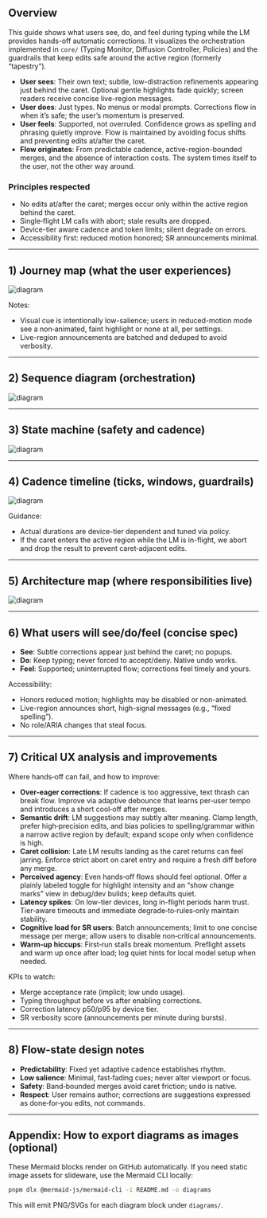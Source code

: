 <!--══════════════════════════════════════════════════════════
  ╔══════════════════════════════════════════════════════════════╗
  ║  ░  T Y P I N G   &   L M   C O R R E C T I O N   G U I D E  ║
  ║                                                              ║
  ║                                                              ║
  ║                                                              ║
  ║                                                              ║
  ║           ╌╌  P L A C E H O L D E R  ╌╌                      ║
  ║                                                              ║
  ║                                                              ║
  ║                                                              ║
  ║                                                              ║
  ╚══════════════════════════════════════════════════════════════╝
    • WHAT ▸ Visual guide to the hands-off typing + LM correction flow
    • WHY  ▸ Align UX, timing, and safety with Core behaviour
    • HOW  ▸ Mermaid diagrams + narrative; renders natively in GitHub
-->

## Overview

This guide shows what users see, do, and feel during typing while the LM
provides hands-off automatic corrections. It visualizes the orchestration
implemented in `core/` (Typing Monitor, Diffusion Controller, Policies) and
the guardrails that keep edits safe around the active region (formerly
“tapestry”).

- **User sees**: Their own text; subtle, low-distraction refinements appearing
  just behind the caret. Optional gentle highlights fade quickly; screen
  readers receive concise live-region messages.
- **User does**: Just types. No menus or modal prompts. Corrections flow in
  when it’s safe; the user’s momentum is preserved.
- **User feels**: Supported, not overruled. Confidence grows as spelling and
  phrasing quietly improve. Flow is maintained by avoiding focus shifts and
  preventing edits at/after the caret.
- **Flow originates**: From predictable cadence, active-region-bounded merges, and the
  absence of interaction costs. The system times itself to the user, not the
  other way around.

### Principles respected

- No edits at/after the caret; merges occur only within the active region
  behind the caret.
- Single‑flight LM calls with abort; stale results are dropped.
- Device-tier aware cadence and token limits; silent degrade on errors.
- Accessibility first: reduced motion honored; SR announcements minimal.

---

## 1) Journey map (what the user experiences)

![diagram](./diagrams/README.rendered-1.png)

Notes:

- Visual cue is intentionally low-salience; users in reduced-motion mode see a
  non‑animated, faint highlight or none at all, per settings.
- Live-region announcements are batched and deduped to avoid verbosity.

---

## 2) Sequence diagram (orchestration)

![diagram](./diagrams/README.rendered-2.png)

---

## 3) State machine (safety and cadence)

![diagram](./diagrams/README.rendered-3.png)

---

## 4) Cadence timeline (ticks, windows, guardrails)

![diagram](./diagrams/README.rendered-4.png)

Guidance:

- Actual durations are device-tier dependent and tuned via policy.
- If the caret enters the active region while the LM is in-flight, we abort and drop
  the result to prevent caret‑adjacent edits.

---

## 5) Architecture map (where responsibilities live)

![diagram](./diagrams/README.rendered-5.png)

---

## 6) What users will see/do/feel (concise spec)

- **See**: Subtle corrections appear just behind the caret; no popups.
- **Do**: Keep typing; never forced to accept/deny. Native undo works.
- **Feel**: Supported; uninterrupted flow; corrections feel timely and yours.

Accessibility:

- Honors reduced motion; highlights may be disabled or non-animated.
- Live-region announces short, high-signal messages (e.g., “fixed spelling”).
- No role/ARIA changes that steal focus.

---

## 7) Critical UX analysis and improvements

Where hands‑off can fail, and how to improve:

- **Over-eager corrections**: If cadence is too aggressive, text thrash can
  break flow. Improve via adaptive debounce that learns per‑user tempo and
  introduces a short cool‑off after merges.
- **Semantic drift**: LM suggestions may subtly alter meaning. Clamp length,
  prefer high‑precision edits, and bias policies to spelling/grammar within
  a narrow active region by default; expand scope only when confidence is high.
- **Caret collision**: Late LM results landing as the caret returns can feel
  jarring. Enforce strict abort on caret entry and require a fresh diff before
  any merge.
- **Perceived agency**: Even hands‑off flows should feel optional. Offer a
  plainly labeled toggle for highlight intensity and an “show change marks”
  view in debug/dev builds; keep defaults quiet.
- **Latency spikes**: On low-tier devices, long in-flight periods harm trust.
  Tier‑aware timeouts and immediate degrade‑to‑rules‑only maintain stability.
- **Cognitive load for SR users**: Batch announcements; limit to one concise
  message per merge; allow users to disable non‑critical announcements.
- **Warm‑up hiccups**: First‑run stalls break momentum. Preflight assets and
  warm up once after load; log quiet hints for local model setup when needed.

KPIs to watch:

- Merge acceptance rate (implicit; low undo usage).
- Typing throughput before vs after enabling corrections.
- Correction latency p50/p95 by device tier.
- SR verbosity score (announcements per minute during bursts).

---

## 8) Flow-state design notes

- **Predictability**: Fixed yet adaptive cadence establishes rhythm.
- **Low salience**: Minimal, fast‑fading cues; never alter viewport or focus.
- **Safety**: Band‑bounded merges avoid caret friction; undo is native.
- **Respect**: User remains author; corrections are suggestions expressed as
  done‑for‑you edits, not commands.

---

## Appendix: How to export diagrams as images (optional)

These Mermaid blocks render on GitHub automatically. If you need static image
assets for slideware, use the Mermaid CLI locally:

```bash
pnpm dlx @mermaid-js/mermaid-cli -i README.md -o diagrams
```

This will emit PNG/SVGs for each diagram block under `diagrams/`.
